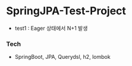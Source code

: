 # SpringJPA-Test-Project

- test1 : Eager 상태에서 N+1 발생 


### Tech
- SpringBoot, JPA, Querydsl, h2, lombok